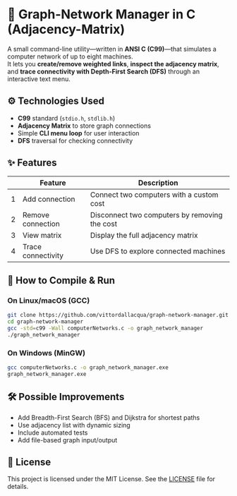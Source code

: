 
# 🔌 Graph-Network Manager in C (Adjacency-Matrix)

A small command-line utility—written in **ANSI C (C99)**—that simulates a computer network of up to eight machines.  
It lets you **create/remove weighted links**, **inspect the adjacency matrix**, and **trace connectivity with Depth-First Search (DFS)** through an interactive text menu.

## ⚙️ Technologies Used

- **C99** standard (`stdio.h`, `stdlib.h`)
- **Adjacency Matrix** to store graph connections
- Simple **CLI menu loop** for user interaction
- **DFS** traversal for checking connectivity

## ✨ Features

|  | Feature | Description |
|---|---------|-------------|
| 1 | Add connection | Connect two computers with a custom cost |
| 2 | Remove connection | Disconnect two computers by removing the cost |
| 3 | View matrix | Display the full adjacency matrix |
| 4 | Trace connectivity | Use DFS to explore connected machines |

## 🚀 How to Compile & Run

### On Linux/macOS (GCC)
```bash
git clone https://github.com/vittordallacqua/graph-network-manager.git
cd graph-network-manager
gcc -std=c99 -Wall computerNetworks.c -o graph_network_manager
./graph_network_manager
```

### On Windows (MinGW)
```bash
gcc computerNetworks.c -o graph_network_manager.exe
graph_network_manager.exe
```

## 🛠️ Possible Improvements

- Add Breadth-First Search (BFS) and Dijkstra for shortest paths
- Use adjacency list with dynamic sizing
- Include automated tests
- Add file-based graph input/output

## 📄 License

This project is licensed under the MIT License. See the [LICENSE](LICENSE) file for details.
